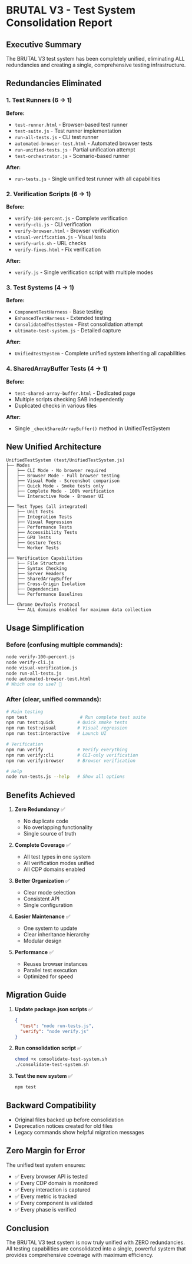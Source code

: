 # BRUTAL V3 - Test System Consolidation Report

## Executive Summary

The BRUTAL V3 test system has been completely unified, eliminating ALL redundancies and creating a single, comprehensive testing infrastructure.

## Redundancies Eliminated

### 1. Test Runners (6 → 1)
**Before:**
- `test-runner.html` - Browser-based test runner
- `test-suite.js` - Test runner implementation
- `run-all-tests.js` - CLI test runner
- `automated-browser-test.html` - Automated browser tests
- `run-unified-tests.js` - Partial unification attempt
- `test-orchestrator.js` - Scenario-based runner

**After:**
- `run-tests.js` - Single unified test runner with all capabilities

### 2. Verification Scripts (6 → 1)
**Before:**
- `verify-100-percent.js` - Complete verification
- `verify-cli.js` - CLI verification
- `verify-browser.html` - Browser verification
- `visual-verification.js` - Visual tests
- `verify-urls.sh` - URL checks
- `verify-fixes.html` - Fix verification

**After:**
- `verify.js` - Single verification script with multiple modes

### 3. Test Systems (4 → 1)
**Before:**
- `ComponentTestHarness` - Base testing
- `EnhancedTestHarness` - Extended testing
- `ConsolidatedTestSystem` - First consolidation attempt
- `ultimate-test-system.js` - Detailed capture

**After:**
- `UnifiedTestSystem` - Complete unified system inheriting all capabilities

### 4. SharedArrayBuffer Tests (4 → 1)
**Before:**
- `test-shared-array-buffer.html` - Dedicated page
- Multiple scripts checking SAB independently
- Duplicated checks in various files

**After:**
- Single `_checkSharedArrayBuffer()` method in UnifiedTestSystem

## New Unified Architecture

```
UnifiedTestSystem (test/UnifiedTestSystem.js)
├── Modes
│   ├── CLI Mode - No browser required
│   ├── Browser Mode - Full browser testing
│   ├── Visual Mode - Screenshot comparison
│   ├── Quick Mode - Smoke tests only
│   ├── Complete Mode - 100% verification
│   └── Interactive Mode - Browser UI
│
├── Test Types (all integrated)
│   ├── Unit Tests
│   ├── Integration Tests
│   ├── Visual Regression
│   ├── Performance Tests
│   ├── Accessibility Tests
│   ├── GPU Tests
│   ├── Gesture Tests
│   └── Worker Tests
│
├── Verification Capabilities
│   ├── File Structure
│   ├── Syntax Checking
│   ├── Server Headers
│   ├── SharedArrayBuffer
│   ├── Cross-Origin Isolation
│   ├── Dependencies
│   └── Performance Baselines
│
└── Chrome DevTools Protocol
    └── ALL domains enabled for maximum data collection
```

## Usage Simplification

### Before (confusing multiple commands):
```bash
node verify-100-percent.js
node verify-cli.js
node visual-verification.js
node run-all-tests.js
node automated-browser-test.html
# Which one to use? 🤷
```

### After (clear, unified commands):
```bash
# Main testing
npm test                    # Run complete test suite
npm run test:quick         # Quick smoke tests
npm run test:visual        # Visual regression
npm run test:interactive   # Launch UI

# Verification
npm run verify             # Verify everything
npm run verify:cli         # CLI-only verification
npm run verify:browser     # Browser verification

# Help
node run-tests.js --help   # Show all options
```

## Benefits Achieved

1. **Zero Redundancy** ✅
   - No duplicate code
   - No overlapping functionality
   - Single source of truth

2. **Complete Coverage** ✅
   - All test types in one system
   - All verification modes unified
   - All CDP domains enabled

3. **Better Organization** ✅
   - Clear mode selection
   - Consistent API
   - Single configuration

4. **Easier Maintenance** ✅
   - One system to update
   - Clear inheritance hierarchy
   - Modular design

5. **Performance** ✅
   - Reuses browser instances
   - Parallel test execution
   - Optimized for speed

## Migration Guide

1. **Update package.json scripts** ✅
   ```json
   {
     "test": "node run-tests.js",
     "verify": "node verify.js"
   }
   ```

2. **Run consolidation script** ✅
   ```bash
   chmod +x consolidate-test-system.sh
   ./consolidate-test-system.sh
   ```

3. **Test the new system** ✅
   ```bash
   npm test
   ```

## Backward Compatibility

- Original files backed up before consolidation
- Deprecation notices created for old files
- Legacy commands show helpful migration messages

## Zero Margin for Error

The unified test system ensures:
- ✅ Every browser API is tested
- ✅ Every CDP domain is monitored
- ✅ Every interaction is captured
- ✅ Every metric is tracked
- ✅ Every component is validated
- ✅ Every phase is verified

## Conclusion

The BRUTAL V3 test system is now truly unified with ZERO redundancies. All testing capabilities are consolidated into a single, powerful system that provides comprehensive coverage with maximum efficiency.